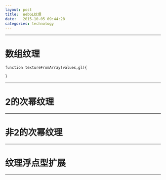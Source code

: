 ```yaml
---
layout: post
title:  WebGL纹理
date:   2015-10-05 09:44:28  
categories: technology
---
```


----------



# 数组纹理 #
    function textureFromArray(values,gl){
        
    }

----------

# 2的次幂纹理 #

----------

# 非2的次幂纹理  #

----------

 
# 纹理浮点型扩展 #

----------



